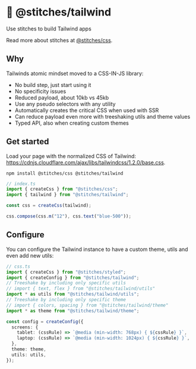 # :thread: @stitches/tailwind

Use stitches to build Tailwind apps

Read more about stitches at [@stitches/css](https://github.com/christianalfoni/stitches/tree/master/packages/css).

## Why

Tailwinds atomic mindset moved to a CSS-IN-JS library:

- No build step, just start using it
- No specificity issues
- Reduced payload, about 10kb vs 45kb
- Use any pseudo selectors with any utility
- Automatically creates the critical CSS when used with SSR
- Can reduce payload even more with treeshaking utils and theme values
- Typed API, also when creating custom themes

## Get started

Load your page with the normalized CSS of Tailwind: https://cdnjs.cloudflare.com/ajax/libs/tailwindcss/1.2.0/base.css.

`npm install @stitches/css @stitches/tailwind`

```ts
// index.ts
import { createCss } from "@stitches/css";
import { tailwind } from "@stitches/tailwind";

const css = createCss(tailwind);

css.compose(css.m("12"), css.text("blue-500"));
```

## Configure

You can configure the Tailwind instance to have a custom theme, utils and even add new utils:

```ts
// css.ts
import { createCss } from "@stitches/styled";
import { createConfig } from "@stitches/tailwind";
// Treeshake by including only specific utils
// import { text, flex } from "@stitches/tailwind/utils"
import * as utils from "@stitches/tailwind/utils";
// Treeshake by including only specific theme
// import { colors, spacing } from "@stitches/tailwind/theme"
import * as theme from "@stitches/tailwind/theme";

const config = createConfig({
  screens: {
    tablet: (cssRule) => `@media (min-width: 768px) { ${cssRule} }`,
    laptop: (cssRule) => `@media (min-width: 1024px) { ${cssRule} }`,
  },
  theme: theme,
  utils: utils,
});
```
